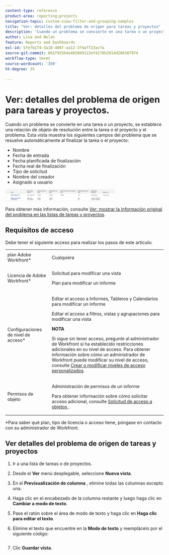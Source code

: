 ```yaml
---
content-type: reference
product-area: reporting;projects
navigation-topic: custom-view-filter-and-grouping-samples
title: "Ver: detalles del problema de origen para tareas y proyectos"
description: 'Cuando un problema se convierte en una tarea o un proyecto, se establece una relación de objeto de resolución entre la tarea o el proyecto y el problema. Esta vista muestra los siguientes campos del problema que se resuelve automáticamente cuando se completa la tarea o el proyecto: EDITARME.'
author: Lisa and Nolan
feature: Reports and Dashboards
exl-id: 5fefb174-3a18-408f-aa12-3f4aff23acfa
source-git-commit: 661f925b4e485069122ef4278b2914d206387974
workflow-type: tm+mt
source-wordcount: '350'
ht-degree: 3%

---
```


# Ver: detalles del problema de origen para tareas y proyectos.

Cuando un problema se convierte en una tarea o un proyecto, se establece una relación de objeto de resolución entre la tarea o el proyecto y el problema. Esta vista muestra los siguientes campos del problema que se resuelve automáticamente al finalizar la tarea o el proyecto:

* Nombre
* Fecha de entrada
* Fecha planificada de finalización
* Fecha real de finalización
* Tipo de solicitud
* Nombre del creador
* Asignado a usuario

![task_with_resolve_issue_fields.png](assets/task-with-resolving-issue-fields-350x38.png)

Para obtener más información, consulte [Ver: mostrar la información original del problema en las listas de tareas y proyectos](../../../reports-and-dashboards/reports/custom-view-filter-grouping-samples/view-display-original-issue-info-task-project-list.md).

## Requisitos de acceso

Debe tener el siguiente acceso para realizar los pasos de este artículo:

<table style="table-layout:auto"> 
 <col> 
 <col> 
 <tbody> 
  <tr> 
   <td role="rowheader">plan Adobe Workfront*</td> 
   <td> <p>Cualquiera</p> </td> 
  </tr> 
  <tr> 
   <td role="rowheader">Licencia de Adobe Workfront*</td> 
   <td> <p>Solicitud para modificar una vista </p>
   <p>Plan para modificar un informe</p> </td> 
  </tr> 
  <tr> 
   <td role="rowheader">Configuraciones de nivel de acceso*</td> 
   <td> <p>Editar el acceso a Informes, Tableros y Calendarios para modificar un informe</p> <p>Editar el acceso a filtros, vistas y agrupaciones para modificar una vista</p> <p><b>NOTA</b>

Si sigue sin tener acceso, pregunte al administrador de Workfront si ha establecido restricciones adicionales en su nivel de acceso. Para obtener información sobre cómo un administrador de Workfront puede modificar su nivel de acceso, consulte <a href="../../../administration-and-setup/add-users/configure-and-grant-access/create-modify-access-levels.md" class="MCXref xref">Crear o modificar niveles de acceso personalizados</a>.</p> </td>
</tr>  
  <tr> 
   <td role="rowheader">Permisos de objeto</td> 
   <td> <p>Administración de permisos de un informe</p> <p>Para obtener información sobre cómo solicitar acceso adicional, consulte <a href="../../../workfront-basics/grant-and-request-access-to-objects/request-access.md" class="MCXref xref">Solicitud de acceso a objetos </a>.</p> </td> 
  </tr> 
 </tbody> 
</table>

&#42;Para saber qué plan, tipo de licencia o acceso tiene, póngase en contacto con su administrador de Workfront.

## Ver detalles del problema de origen de tareas y proyectos

1. Ir a una lista de tareas o de proyectos.
1. Desde el **Ver** menú desplegable, seleccione **Nueva vista**.

1. En el **Previsualización de columna** , elimine todas las columnas excepto una.
1. Haga clic en el encabezado de la columna restante y luego haga clic en **Cambiar a modo de texto**.
1. Pase el ratón sobre el área de modo de texto y haga clic en **Haga clic para editar el texto**.
1. Elimine el texto que encuentre en la **Modo de texto** y reemplácelo por el siguiente código:

   <!-- [Copy](javascript:void(0);) -->
   <pre></pre>

1. Clic **Guardar vista**.
